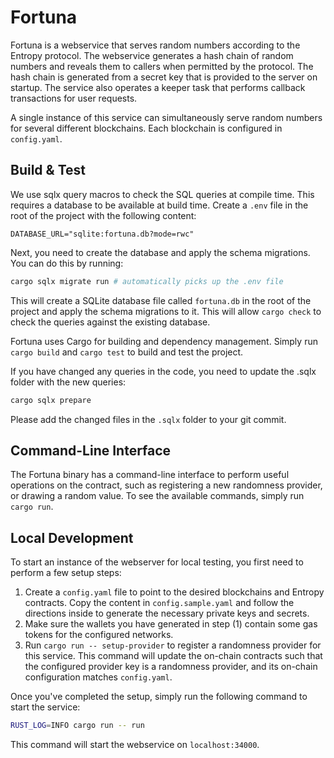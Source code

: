 # Fortuna

Fortuna is a webservice that serves random numbers according to the Entropy protocol.
The webservice generates a hash chain of random numbers and reveals them to callers when permitted by the protocol.
The hash chain is generated from a secret key that is provided to the server on startup.
The service also operates a keeper task that performs callback transactions for user requests.

A single instance of this service can simultaneously serve random numbers for several different blockchains.
Each blockchain is configured in `config.yaml`.

## Build & Test

We use sqlx query macros to check the SQL queries at compile time. This requires
a database to be available at build time. Create a `.env` file in the root of the project with the following content:

```
DATABASE_URL="sqlite:fortuna.db?mode=rwc"
```

Next, you need to create the database and apply the schema migrations. You can do this by running:

```bash
cargo sqlx migrate run # automatically picks up the .env file
```
This will create a SQLite database file called `fortuna.db` in the root of the project and apply the schema migrations to it.
This will allow `cargo check` to check the queries against the existing database.

Fortuna uses Cargo for building and dependency management.
Simply run `cargo build` and `cargo test` to build and test the project.

If you have changed any queries in the code, you need to update the .sqlx folder with the new queries:

```bash
cargo sqlx prepare
```
Please add the changed files in the `.sqlx` folder to your git commit.

## Command-Line Interface

The Fortuna binary has a command-line interface to perform useful operations on the contract, such as
registering a new randomness provider, or drawing a random value. To see the available commands, simply run `cargo run`.

## Local Development

To start an instance of the webserver for local testing, you first need to perform a few setup steps:

1. Create a `config.yaml` file to point to the desired blockchains and Entropy contracts. Copy the content in `config.sample.yaml` and follow the directions inside to generate the necessary private keys and secrets.
1. Make sure the wallets you have generated in step (1) contain some gas tokens for the configured networks.
1. Run `cargo run -- setup-provider` to register a randomness provider for this service. This command
   will update the on-chain contracts such that the configured provider key is a randomness provider,
   and its on-chain configuration matches `config.yaml`.

Once you've completed the setup, simply run the following command to start the service:

```bash
RUST_LOG=INFO cargo run -- run
```

This command will start the webservice on `localhost:34000`.
